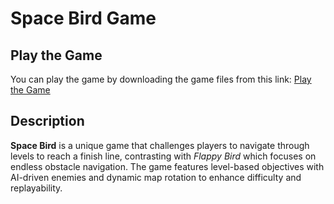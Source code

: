 # Space Bird Game

## Play the Game

You can play the game by downloading the game files from this link: [Play the Game](https://drive.google.com/drive/folders/1zfY_tv5ITE8NMBDX02pwM6r6NXMlNyuM?usp=sharing)

## Description

**Space Bird** is a unique game that challenges players to navigate through levels to reach a finish line, contrasting with *Flappy Bird* which focuses on endless obstacle navigation. The game features level-based objectives with AI-driven enemies and dynamic map rotation to enhance difficulty and replayability.
